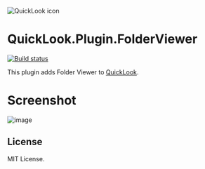![QuickLook icon](https://user-images.githubusercontent.com/1687847/29485863-8cd61b7c-84e2-11e7-97d5-eacc2ba10d28.png)

# QuickLook.Plugin.FolderViewer

[![Build status](https://ci.appveyor.com/api/projects/status/ojondnxvd4l3yu6s?svg=true)](https://ci.appveyor.com/project/adyanth/quicklook-plugin-folderviewer/build/artifacts)

This plugin adds Folder Viewer to [QuickLook](https://github.com/QL-Win/QuickLook).

# Screenshot
![image](https://user-images.githubusercontent.com/33192449/134454189-37192007-63b1-4f0c-aed4-d2f240167d9b.png)


## License

MIT License.
